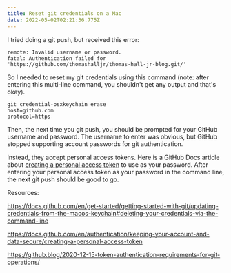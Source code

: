 ```yaml
---
title: Reset git credentials on a Mac
date: 2022-05-02T02:21:36.775Z
---
```


I tried doing a git push, but received this error:

```
remote: Invalid username or password.
fatal: Authentication failed for 'https://github.com/thomashalljr/thomas-hall-jr-blog.git/'
```

So I needed to reset my git credentials using this command (note: after entering this multi-line command, you shouldn't get any output and that's okay).

```
git credential-osxkeychain erase
host=github.com
protocol=https
```

Then, the next time you git push, you should be prompted for your GitHub username and password. The username to enter was obvious, but GitHub stopped supporting account passwords for git authentication.

Instead, they accept personal access tokens. Here is a GitHub Docs article about [creating a personal access token](https://docs.github.com/en/authentication/keeping-your-account-and-data-secure/creating-a-personal-access-token) to use as your password. After entering your personal access token as your password in the command line, the next git push should be good to go.

Resources:

<https://docs.github.com/en/get-started/getting-started-with-git/updating-credentials-from-the-macos-keychain#deleting-your-credentials-via-the-command-line>

<https://docs.github.com/en/authentication/keeping-your-account-and-data-secure/creating-a-personal-access-token>

<https://github.blog/2020-12-15-token-authentication-requirements-for-git-operations/>

